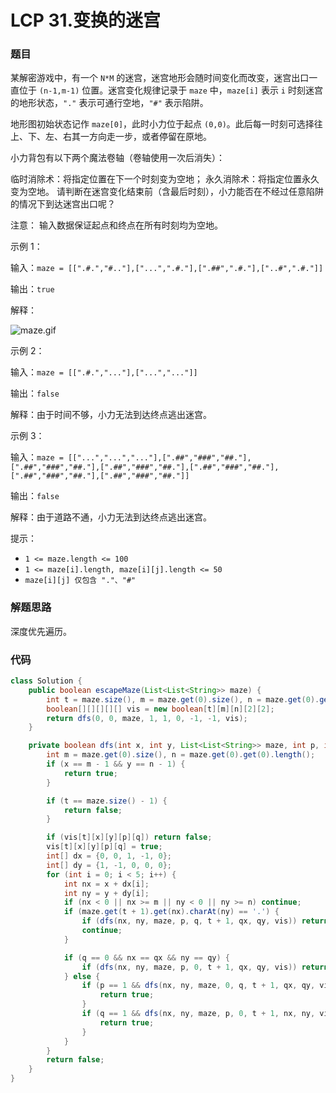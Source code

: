 # LCP 31.变换的迷宫

### 题目

某解密游戏中，有一个 `N*M` 的迷宫，迷宫地形会随时间变化而改变，迷宫出口一直位于 `(n-1,m-1)` 位置。迷宫变化规律记录于 `maze` 中，`maze[i]` 表示 `i` 时刻迷宫的地形状态，`"."` 表示可通行空地，`"#"` 表示陷阱。

地形图初始状态记作 `maze[0]`，此时小力位于起点 `(0,0)`。此后每一时刻可选择往上、下、左、右其一方向走一步，或者停留在原地。

小力背包有以下两个魔法卷轴（卷轴使用一次后消失）：

临时消除术：将指定位置在下一个时刻变为空地；
永久消除术：将指定位置永久变为空地。
请判断在迷宫变化结束前（含最后时刻），小力能否在不经过任意陷阱的情况下到达迷宫出口呢？

注意： 输入数据保证起点和终点在所有时刻均为空地。

示例 1：

输入：`maze = [[".#.","#.."],["...",".#."],[".##",".#."],["..#",".#."]]`

输出：`true`

解释：

![maze.gif](https://pic.leetcode-cn.com/1615892239-SCIjyf-maze.gif)


示例 2：

输入：`maze = [[".#.","..."],["...","..."]]`

输出：`false`

解释：由于时间不够，小力无法到达终点逃出迷宫。

示例 3：

输入：`maze = [["...","...","..."],[".##","###","##."],[".##","###","##."],[".##","###","##."],[".##","###","##."],[".##","###","##."],[".##","###","##."]]`

输出：`false`

解释：由于道路不通，小力无法到达终点逃出迷宫。

提示：

- `1 <= maze.length <= 100`
- `1 <= maze[i].length, maze[i][j].length <= 50`
- `maze[i][j] 仅包含 "."、"#"`

### 解题思路

深度优先遍历。

### 代码

```java
class Solution {
    public boolean escapeMaze(List<List<String>> maze) {
        int t = maze.size(), m = maze.get(0).size(), n = maze.get(0).get(0).length();
        boolean[][][][][] vis = new boolean[t][m][n][2][2];
        return dfs(0, 0, maze, 1, 1, 0, -1, -1, vis);
    }

    private boolean dfs(int x, int y, List<List<String>> maze, int p, int q, int t, int qx, int qy, boolean[][][][][] vis) {
        int m = maze.get(0).size(), n = maze.get(0).get(0).length();
        if (x == m - 1 && y == n - 1) {
            return true;
        }

        if (t == maze.size() - 1) {
            return false;
        }

        if (vis[t][x][y][p][q]) return false;
        vis[t][x][y][p][q] = true;
        int[] dx = {0, 0, 1, -1, 0};
        int[] dy = {1, -1, 0, 0, 0};
        for (int i = 0; i < 5; i++) {
            int nx = x + dx[i];
            int ny = y + dy[i];
            if (nx < 0 || nx >= m || ny < 0 || ny >= n) continue;
            if (maze.get(t + 1).get(nx).charAt(ny) == '.') {
                if (dfs(nx, ny, maze, p, q, t + 1, qx, qy, vis)) return true;
                continue;
            }

            if (q == 0 && nx == qx && ny == qy) {
                if (dfs(nx, ny, maze, p, 0, t + 1, qx, qy, vis)) return true;
            } else {
                if (p == 1 && dfs(nx, ny, maze, 0, q, t + 1, qx, qy, vis)) {
                    return true;
                }
                if (q == 1 && dfs(nx, ny, maze, p, 0, t + 1, nx, ny, vis)) {
                    return true;
                }
            }
        }
        return false;
    }
}
```

